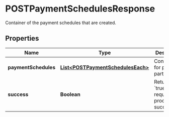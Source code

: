 

# POSTPaymentSchedulesResponse

Container of the payment schedules that are created. 

## Properties

| Name | Type | Description | Notes |
|------------ | ------------- | ------------- | -------------|
|**paymentSchedules** | [**List&lt;POSTPaymentSchedulesEach&gt;**](POSTPaymentSchedulesEach.md) | Container for payment parts.  |  [optional] |
|**success** | **Boolean** | Returns &#x60;true&#x60; if the request was processed successfully. |  [optional] |



